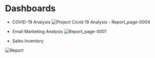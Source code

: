 # Dashboards

  - COVID-19 Analysis
![Project  Covid 19 Analysis - Report_page-0004](https://user-images.githubusercontent.com/47116254/142719499-41401c0c-fb52-4e43-b784-bbec124de599.jpg)

  - Email Marketing Analysis
![Report_page-0001](https://user-images.githubusercontent.com/47116254/142719500-be5de2f4-e93c-43c2-90de-316c10ca509b.jpg)


  - Sales Inventory
  
![Report](https://user-images.githubusercontent.com/47116254/142719511-47664d3a-4b2d-4ff4-895e-d04acd1413ad.png)

